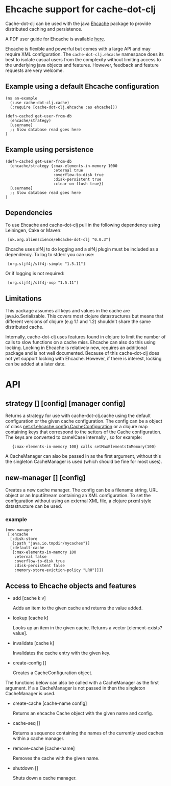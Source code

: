 
# Ehcache support for cache-dot-clj

Cache-dot-clj can be used with the java [Ehcache](http://ehcache.org/) package to provide distributed caching and persistence. 

A PDF user guide for Ehcache is available [here](http://ehcache.org/documentation/EhcacheUserGuide-1.7.1.pdf).

Ehcache is flexible and powerful but comes with a large API and may require XML configuration. The `cache-dot-clj.ehcache` namespace does its best to isolate casual users from the complexity without limiting access to the underlying java objects and features. However, feedback and feature requests are very welcome.


## Example using a default Ehcache configuration

    (ns an-example
      (:use cache-dot-clj.cache)
      (:require [cache-dot-clj.ehcache :as ehcache]))

    (defn-cached get-user-from-db
      (ehcache/strategy)
      [username]
      ;; Slow database read goes here
    )

## Example using persistence

    (defn-cached get-user-from-db
      (ehcache/strategy {:max-elements-in-memory 1000
                         :eternal true
                         :overflow-to-disk true
                         :disk-persistent true
                         :clear-on-flush true})
      [username]
      ;; Slow database read goes here
    )

## Dependencies

To use Ehcache and cache-dot-clj pull in the following dependency using Leiningen, Cake or Maven:

     [uk.org.alienscience/ehcache-dot-clj "0.0.3"]
     
Ehcache uses slf4j to do logging and a slf4j plugin must be included as a dependency. To log to stderr you can use:

     [org.sljf4j/slf4j-simple "1.5.11"]

Or if logging is not required:

     [org.sljf4j/slf4j-nop "1.5.11"]


## Limitations

This package assumes all keys and values in the cache are java.io.Serializable. This covers most clojure datastructures but means that different versions of clojure (e.g 1.1 and 1.2) shouldn't share the same distributed cache. 

Internally, cache-dot-clj uses features found in clojure to limit the number of calls to slow functions on a cache miss. Ehcache can also do this using locking. Locking in Ehcache is relatively new, requires an additional package and is not well documented. Because of this cache-dot-clj does not yet support locking with Ehcache. However, if there is interest, locking can be added at a later date.

# API

## strategy [] [config] [manager config]

Returns a strategy for use with cache-dot-clj.cache using the
default configuration or the given cache configuration.
The config can be a object of class [net.sf.ehcache.config.CacheConfiguration](http://ehcache.org/apidocs/net/sf/ehcache/config/CacheConfiguration.html) or a clojure map containing keys that correspond to the setters
of the Cache configuration. The keys are converted to camelCase internally
, so for example:

       {:max-elements-in-memory 100} calls setMaxElementsInMemory(100)

A CacheManager can also be passed in as the first argument, without this the singleton CacheManager is used (which should be fine for most uses).
       
## new-manager [] [config]

Creates a new cache manager. The config can be a filename string, URL object or an InputStream containing an XML configuration. To set the configuration without using an external XML file, a clojure [prxml](http://richhickey.github.com/clojure-contrib/prxml-api.html#clojure.contrib.prxml/prxml) style datastructure can be used.

### example

    (new-manager      
     [:ehcache
      [:disk-store 
       {:path "java.io.tmpdir/mycaches"}]
      [:default-cache
       {:max-elements-in-memory 100
        :eternal false
        :overflow-to-disk true
        :disk-persistent false
        :memory-store-eviction-policy "LRU"}]])


## Access to Ehcache objects and features

- add [cache k v]

    Adds an item to the given cache and returns the value added.
- lookup [cache k]

    Looks up an item in the given cache. Returns a vector [element-exists? value].
    
- invalidate [cache k] 
    
    Invalidates the cache entry with the given key.
- create-config [] 

    Creates a CacheConfiguration object.

The functions below can also be called with a CacheManager as the first argument. If a a CacheManager is not passed in then the singleton CacheManager is used.

- create-cache [cache-name config] 

    Returns an ehcache Cache object with the given name and config.
    
- cache-seq [] 

    Returns a sequence containing the names of the currently used caches within a cache manager.
    
- remove-cache [cache-name] 

    Removes the cache with the given name.

- shutdown [] 

    Shuts down a cache manager.
    
